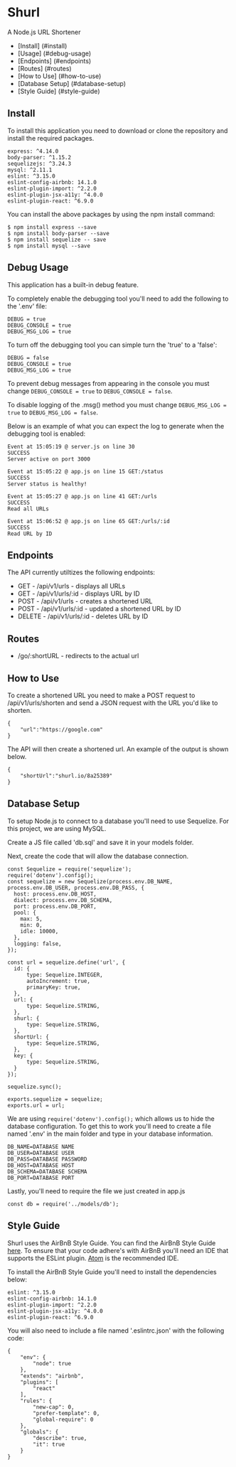 # Shurl
A Node.js URL Shortener
- [Install] (#install)
- [Usage] (#debug-usage)
- [Endpoints] (#endpoints)
- [Routes] (#routes)
- [How to Use] (#how-to-use)
- [Database Setup] (#database-setup)
- [Style Guide] (#style-guide)

## Install
To install this application you need to download or clone the repository and install the required packages.

```
express: ^4.14.0
body-parser: ^1.15.2
sequelizejs: ^3.24.3
mysql: ^2.11.1
eslint: ^3.15.0
eslint-config-airbnb: 14.1.0
eslint-plugin-import: ^2.2.0
eslint-plugin-jsx-a11y: ^4.0.0
eslint-plugin-react: ^6.9.0
```

You can install the above packages by using the npm install command:

```
$ npm install express --save
$ npm install body-parser --save
$ npm install sequelize -- save
$ npm install mysql --save
```

## Debug Usage

This application has a built-in debug feature.

To completely enable the debugging tool you'll need to add the following to the '.env' file:

```
DEBUG = true
DEBUG_CONSOLE = true
DEBUG_MSG_LOG = true
```

To turn off the debugging tool you can simple turn the 'true' to a 'false':

```
DEBUG = false
DEBUG_CONSOLE = true
DEBUG_MSG_LOG = true
```

To prevent debug messages from appearing in the console you must change ```DEBUG_CONSOLE = true``` to ```DEBUG_CONSOLE = false```.

To disable logging of the .msg() method you must change ```DEBUG_MSG_LOG = true``` to  ```DEBUG_MSG_LOG = false```.

Below is an example of what you can expect the log to generate when the debugging tool is enabled:

```
Event at 15:05:19 @ server.js on line 30
SUCCESS
Server active on port 3000

Event at 15:05:22 @ app.js on line 15 GET:/status
SUCCESS
Server status is healthy!

Event at 15:05:27 @ app.js on line 41 GET:/urls
SUCCESS
Read all URLs

Event at 15:06:52 @ app.js on line 65 GET:/urls/:id
SUCCESS
Read URL by ID
```

## Endpoints
The API currently utiltizes the following endpoints:
* GET - /api/v1/urls - displays all URLs
* GET - /api/v1/urls/:id - displays URL by ID
* POST - /api/v1/urls - creates a shortened URL
* POST - /api/v1/urls/:id - updated a shortened URL by ID
* DELETE  - /api/v1/urls/:id - deletes URL by ID

## Routes

* /go/:shortURL - redirects to the actual url


## How to Use
To create a shortened URL you need to make a POST request to /api/v1/urls/shorten and send a JSON request with the URL you'd like to shorten.

```
{
	"url":"https://google.com"
}
```
The API will then create a shortened url. An example of the output is shown below.
```
{
	"shortUrl":"shurl.io/8a25389"
}
```

## Database Setup

To setup Node.js to connect to a database you'll need to use Sequelize. For this project, we are using MySQL.

Create a JS file called 'db.sql' and save it in your models folder.

Next, create the code that will allow the database connection.

```
const Sequelize = require('sequelize');
require('dotenv').config();
const sequelize = new Sequelize(process.env.DB_NAME, process.env.DB_USER, process.env.DB_PASS, {
  host: process.env.DB_HOST,
  dialect: process.env.DB_SCHEMA,
  port: process.env.DB_PORT,
  pool: {
    max: 5,
    min: 0,
    idle: 10000,
  },
  logging: false,
});

const url = sequelize.define('url', {
  id: {
      type: Sequelize.INTEGER,
      autoIncrement: true,
      primaryKey: true,
  },
  url: {
      type: Sequelize.STRING,
  },
  shurl: {
      type: Sequelize.STRING,
  },
  shortUrl: {
      type: Sequelize.STRING,
  },
  key: {
      type: Sequelize.STRING,
  }
});

sequelize.sync();

exports.sequelize = sequelize;
exports.url = url;
```

We are using ```require('dotenv').config();``` which allows us to hide the database configuration. To get this to work you'll need to create a file named '.env' in the main folder and type in your database information.

```
DB_NAME=DATABASE NAME
DB_USER=DATABASE USER
DB_PASS=DATABASE PASSWORD
DB_HOST=DATABASE HOST
DB_SCHEMA=DATABASE SCHEMA
DB_PORT=DATABASE PORT
```

Lastly, you'll need to require the file we just created in app.js

```
const db = require('../models/db');
```

## Style Guide

Shurl uses the AirBnB Style Guide. You can find the AirBnB Style Guide [here](https://github.com/airbnb/javascript). To ensure that your code adhere's with AirBnB you'll need an IDE that supports the ESLint plugin. [Atom](https://atom.io) is the recommended IDE.

To install the AirBnB Style Guide you'll need to install the dependencies below:

```
eslint: ^3.15.0
eslint-config-airbnb: 14.1.0
eslint-plugin-import: ^2.2.0
eslint-plugin-jsx-a11y: ^4.0.0
eslint-plugin-react: ^6.9.0
```

You will also need to include a file named '.eslintrc.json' with the following code:

```
{
	"env": {
		"node": true
	},
	"extends": "airbnb",
	"plugins": [
        "react"
    ],
	"rules": {
		"new-cap": 0,
		"prefer-template": 0,
		"global-require": 0
	},
	"globals": {
		"describe": true,
		"it": true
	}
}
```
